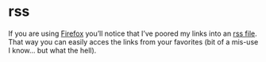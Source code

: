 <!--
  date: 2004-10-01
  modified: 2004-10-01
  slug: rss-2
  type: post
  categories: admin
-->

# rss

<p>If you are using <a href="http://www.mozilla.org/products/firefox/" target="_blank">Firefox</a> you&#8217;ll notice that I&#8217;ve poored my links into an <a href="?feed=rss2" target="_blank">rss file</a>. That way you can easily acces the links from your favorites (bit of a mis-use I know&#8230; but what the hell).</p>
